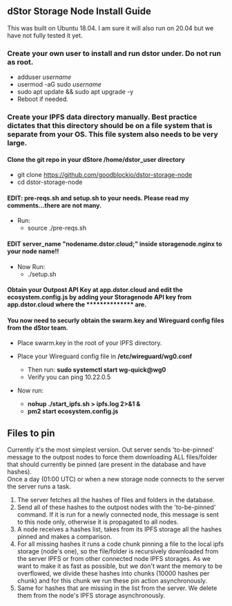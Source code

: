 ## dStor Storage Node Install Guide

This was built on Ubuntu 18.04. I am sure it will also run on 20.04 but we have not fully tested it yet.

### Create your own user to install and run dstor under. Do not run as root.

* adduser _username_
* usermod -aG sudo _username_
* sudo apt update && sudo apt upgrade -y
* Reboot if needed.
  
### Create your IPFS data directory manually. Best practice dictates that this directory should be on a file system that is separate from your OS. This file system also needs to be very large. 

#### Clone the git repo in your dStore /home/dstor_user directory
* git clone https://github.com/goodblockio/dstor-storage-node
* cd dstor-storage-node

#### EDIT: pre-reqs.sh and setup.sh to your needs. Please read my comments...there are not many.

* Run:
  * source ./pre-reqs.sh
  
#### EDIT server_name  "nodename.dstor.cloud;" inside storagenode.nginx to your node name!!
* Now Run:
  * ./setup.sh
  
#### Obtain your Outpost API Key at app.dstor.cloud and edit the ecosystem.config.js by adding your Storagenode API key from app.dstor.cloud where the ************** are. 

#### You now need to securly obtain the **swarm.key** and Wireguard config files from the dStor team.
* Place swarm.key in the root of your IPFS directory.
* Place your Wireguard config file in **/etc/wireguard/wg0.conf**
  * Then run: **sudo systemctl start wg-quick@wg0**
  * Verify you can ping 10.22.0.5
  
* Now run:
  * **nohup ./start_ipfs.sh > ipfs.log 2>&1 &**
  * **pm2 start ecosystem.config.js**


## Files to pin
Currently it's the most simplest version. Out server sends 'to-be-pinned' message to the outpost nodes to force them downloading ALL files/folder that should currently be pinned (are present in the database and have hashes).  
Once a day (01:00 UTC) or when a new storage node connects to the server the server runs a task.
1. The server fetches all the hashes of files and folders in the database.
2. Send all of these hashes to the outpost nodes with the 'to-be-pinned' command. If it is run for a newly connected node, this message is sent to this node only, otherwise it is propagated to all nodes.
3. A node receives a hashes list, takes from its IPFS storage all the hashes pinned and makes a comparison.
4. For all missing hashes it runs a code chunk pinning a file to the local ipfs storage (node's one), so the file/folder is recursively downloaded from the server IPFS or from other connected node IPFS storages. As we want to make it as fast as possible, but we don't want the memory to be overflowed, we divide these hashes into chunks (10000 hashes per chunk) and for this chunk we run these pin action asynchronously.
5. Same for hashes that are missing in the list from the server. We delete them from the node's IPFS storage asynchronously.
